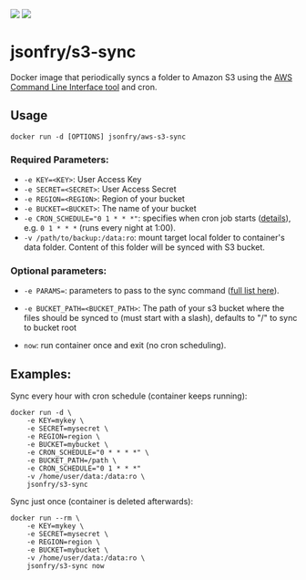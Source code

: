 [![](https://images.microbadger.com/badges/image/jsonfry/s3-sync.svg)](https://microbadger.com/images/jsonfry/s3-sync "Get your own image badge on microbadger.com")
[![](https://images.microbadger.com/badges/version/jsonfry/s3-sync.svg)](https://microbadger.com/images/jsonfry/s3-sync "Get your own version badge on microbadger.com")


# jsonfry/s3-sync

Docker image that periodically syncs a folder to Amazon S3 using the [AWS Command Line Interface tool](https://aws.amazon.com/cli/) and cron.

## Usage

    docker run -d [OPTIONS] jsonfry/aws-s3-sync


### Required Parameters:

* `-e KEY=<KEY>`: User Access Key
* `-e SECRET=<SECRET>`: User Access Secret
* `-e REGION=<REGION>`: Region of your bucket
* `-e BUCKET=<BUCKET>`: The name of your bucket
* `-e CRON_SCHEDULE="0 1 * * *"`: specifies when cron job starts ([details](http://en.wikipedia.org/wiki/Cron)), e.g. `0 1 * * *` (runs every night at 1:00).
* `-v /path/to/backup:/data:ro`: mount target local folder to container's data folder. Content of this folder will be synced with S3 bucket.

### Optional parameters:

* `-e PARAMS=`: parameters to pass to the sync command ([full list here](http://docs.aws.amazon.com/cli/latest/reference/s3/sync.html)).
* `-e BUCKET_PATH=<BUCKET_PATH>`: The path of your s3 bucket where the files should be synced to (must start with a slash), defaults to "/" to sync to bucket root

* `now`: run container once and exit (no cron scheduling).

## Examples:

Sync every hour with cron schedule (container keeps running):

    docker run -d \
        -e KEY=mykey \
        -e SECRET=mysecret \
        -e REGION=region \
        -e BUCKET=mybucket \
        -e CRON_SCHEDULE="0 * * * *" \
        -e BUCKET_PATH=/path \
        -e CRON_SCHEDULE="0 1 * * *"
        -v /home/user/data:/data:ro \
        jsonfry/s3-sync

Sync just once (container is deleted afterwards):

    docker run --rm \
        -e KEY=mykey \
        -e SECRET=mysecret \
        -e REGION=region \
        -e BUCKET=mybucket \
        -v /home/user/data:/data:ro \
        jsonfry/s3-sync now

